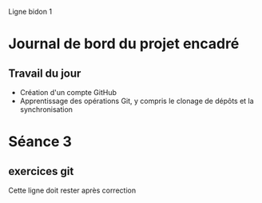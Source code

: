 Ligne bidon 1
# Journal de bord du projet encadré
## Travail du jour
- Création d'un compte GitHub
- Apprentissage des opérations Git, y compris le clonage de dépôts et la synchronisation
# Séance 3
## exercices git
Cette ligne doit rester après correction
